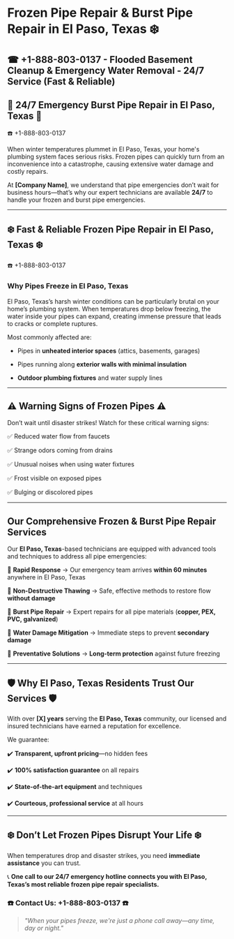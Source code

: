 # Frozen Pipe Repair & Burst Pipe Repair in El Paso, Texas ❄️  
## ☎ +1-888-803-0137 - Flooded Basement Cleanup & Emergency Water Removal - 24/7 Service (Fast & Reliable)  

## 🚨 24/7 Emergency Burst Pipe Repair in El Paso, Texas 🚨  
☎️ +1-888-803-0137  

When winter temperatures plummet in El Paso, Texas, your home's plumbing system faces serious risks. Frozen pipes can quickly turn from an inconvenience into a catastrophe, causing extensive water damage and costly repairs.  

At **[Company Name]**, we understand that pipe emergencies don’t wait for business hours—that’s why our expert technicians are available **24/7** to handle your frozen and burst pipe emergencies.  

---

## ❄️ Fast & Reliable Frozen Pipe Repair in El Paso, Texas ❄️  
☎️ +1-888-803-0137  

### Why Pipes Freeze in El Paso, Texas  

El Paso, Texas’s harsh winter conditions can be particularly brutal on your home’s plumbing system. When temperatures drop below freezing, the water inside your pipes can expand, creating immense pressure that leads to cracks or complete ruptures.  

Most commonly affected are:  

- Pipes in **unheated interior spaces** (attics, basements, garages)  
- Pipes running along **exterior walls with minimal insulation**  
- **Outdoor plumbing fixtures** and water supply lines  

---

## ⚠️ Warning Signs of Frozen Pipes ⚠️  

Don’t wait until disaster strikes! Watch for these critical warning signs:  

✅ Reduced water flow from faucets  
✅ Strange odors coming from drains  
✅ Unusual noises when using water fixtures  
✅ Frost visible on exposed pipes  
✅ Bulging or discolored pipes  

---

## Our Comprehensive Frozen & Burst Pipe Repair Services  

Our **El Paso, Texas**-based technicians are equipped with advanced tools and techniques to address all pipe emergencies:  

🔹 **Rapid Response** → Our emergency team arrives **within 60 minutes** anywhere in El Paso, Texas  
🔹 **Non-Destructive Thawing** → Safe, effective methods to restore flow **without damage**  
🔹 **Burst Pipe Repair** → Expert repairs for all pipe materials (**copper, PEX, PVC, galvanized**)  
🔹 **Water Damage Mitigation** → Immediate steps to prevent **secondary damage**  
🔹 **Preventative Solutions** → **Long-term protection** against future freezing  

---

## 🛡️ Why El Paso, Texas Residents Trust Our Services 🛡️  

With over **[X] years** serving the **El Paso, Texas** community, our licensed and insured technicians have earned a reputation for excellence.  

We guarantee:  

✔️ **Transparent, upfront pricing**—no hidden fees  
✔️ **100% satisfaction guarantee** on all repairs  
✔️ **State-of-the-art equipment** and techniques  
✔️ **Courteous, professional service** at all hours  

---

## ❄️ Don’t Let Frozen Pipes Disrupt Your Life ❄️  

When temperatures drop and disaster strikes, you need **immediate assistance** you can trust.  

📞 **One call to our 24/7 emergency hotline connects you with El Paso, Texas’s most reliable frozen pipe repair specialists.**  

### ☎️ Contact Us: +1-888-803-0137 ☎️  

> *"When your pipes freeze, we're just a phone call away—any time, day or night."*
